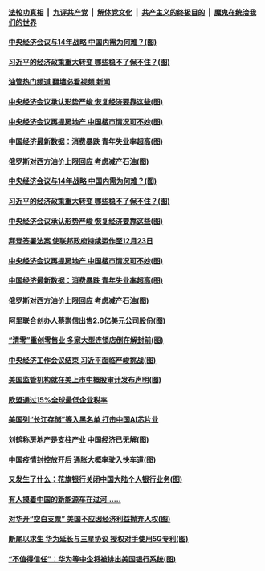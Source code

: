####  [法轮功真相](../../../../basic/blob/master/README.md?t=12181531) &nbsp;|&nbsp; [九评共产党](../../../../9ping.md/blob/master/README.md?t=12181531) &nbsp;|&nbsp; [解体党文化](../../../../jtdwh.md/blob/master/README.md?t=12181531)  &nbsp;|&nbsp; [共产主义的终极目的](../../../../gczydzjmd.md/blob/master/README.md?t=12181531) &nbsp;|&nbsp; [魔鬼在统治我们的世界](../../../../mgztzwmdsj.md/blob/master/README.md?t=12181531) 

#### [中央经济会议与14年战略 中国内需为何难？(图)](../pages/p5/1024360.md?t=12181531) 

#### [习近平的经济政策重大转变 哪些稳不了保不住？(图)](../pages/p5/1024368.md?t=12181531) 

#### [油管热门频道 翻墙必看视频 新闻](http://129.146.143.75:81/youtube.html?12181531)

#### [中央经济会议承认形势严峻 恢复经济要靠这些(图)](../pages/p5/1024363.md?t=12181531) 

#### [中央经济会议再提房地产 中国楼市情况可不妙(图)](../pages/p5/1024332.md?t=12181531) 

#### [中国经济最新数据：消费暴跌 青年失业率超高(图)](../pages/p5/1024279.md?t=12181531) 

#### [俄罗斯对西方油价上限回应 考虑减产石油(图)](../pages/p5/1024307.md?t=12181531) 

#### [中央经济会议与14年战略 中国内需为何难？(图)](../pages/p5/1024360.md?t=12181531) 

#### [习近平的经济政策重大转变 哪些稳不了保不住？(图)](../pages/p5/1024368.md?t=12181531) 

#### [中央经济会议承认形势严峻 恢复经济要靠这些(图)](../pages/p5/1024363.md?t=12181531) 

#### [拜登签署法案 使联邦政府持续运作至12月23日](../pages/p5/1024362.md?t=12181531) 

#### [中央经济会议再提房地产 中国楼市情况可不妙(图)](../pages/p5/1024332.md?t=12181531) 

#### [中国经济最新数据：消费暴跌 青年失业率超高(图)](../pages/p5/1024279.md?t=12181531) 

#### [俄罗斯对西方油价上限回应 考虑减产石油(图)](../pages/p5/1024307.md?t=12181531) 

#### [阿里联合创办人蔡崇信出售2.6亿美元公司股份(图)](../pages/p5/1024306.md?t=12181531) 

#### [“清零”重创零售业 多家大型连锁店倒在解封前(图)](../pages/p5/1024305.md?t=12181531) 

#### [中央经济工作会议结束 习近平面临严峻挑战(图)](../pages/p5/1024284.md?t=12181531) 

#### [美国监管机构就在美上市中概股审计发布声明(图)](../pages/p5/1024274.md?t=12181531) 

#### [欧盟通过15%全球最低企业税率](../pages/p5/1024270.md?t=12181531) 

#### [美国列“长江存储”等入黑名单 打击中国AI芯片业](../pages/p5/1024266.md?t=12181531) 

#### [刘鹤称房地产是支柱产业 中国经济已无解(图)](../pages/p5/1024249.md?t=12181531) 

#### [中国疫情封控放开后 通胀大概率驶入快车道(图)](../pages/p5/1024228.md?t=12181531) 

#### [又发生了什么：花旗银行关闭中国大陆个人银行业务(图)](../pages/p5/1024226.md?t=12181531) 

#### [有人摸着中国的新能源车在过河……](../pages/p5/1024223.md?t=12181531) 

#### [对华开“空白支票” 美国不应因经济利益抛弃人权(图)](../pages/p5/1024220.md?t=12181531) 

#### [断尾以求生 华为延长与三星协议 授权对手使用5G专利(图)](../pages/p5/1024219.md?t=12181531) 

#### [“不值得信任”：华为等中企将被排出美国银行系统(图)](../pages/p5/1024216.md?t=12181531) 

<img src='http://gfw-breaker.win/goodnews/indexes/p5.md' width='0px' height='0px'/>
